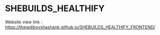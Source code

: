 # SHEBUILDS_HEALTHIFY

Website view link : https://thejediboyshashank.github.io/SHEBUILDS_HEALTHIFY_FRONTEND/
